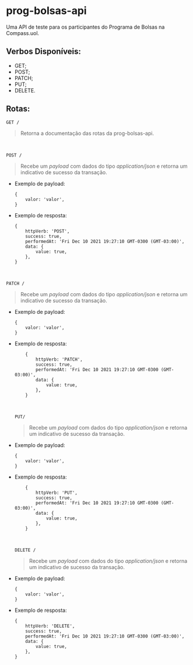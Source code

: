 # prog-bolsas-api

Uma API de teste para os participantes do Programa de Bolsas na Compass.uol.

## Verbos Disponíveis:

-   GET;
-   POST;
-   PATCH;
-   PUT;
-   DELETE.

## Rotas:

    GET /

> Retorna a documentação das rotas da prog-bolsas-api.

<br>

    POST /

> Recebe um _payload_ com dados do tipo _application/json_ e retorna um indicativo de sucesso da transação.

-   Exemplo de payload:

        {
        	valor: 'valor',
        }

-   Exemplo de resposta:

        {
        	httpVerb: 'POST',
        	success: true,
        	performedAt: 'Fri Dec 10 2021 19:27:10 GMT-0300 (GMT-03:00)',
        	data: {
        		value: true,
        	},
        }

<br>

    PATCH /

> Recebe um _payload_ com dados do tipo _application/json_ e retorna um indicativo de sucesso da transação.

-   Exemplo de payload:

        {
        	valor: 'valor',
        }

-   Exemplo de resposta:

        	{
        		httpVerb: 'PATCH',
        		success: true,
        		performedAt: 'Fri Dec 10 2021 19:27:10 GMT-0300 (GMT-03:00)',
        		data: {
        			value: true,
        		},
        	}

    <br>

        PUT/

    > Recebe um _payload_ com dados do tipo _application/json_ e retorna um indicativo de sucesso da transação.

-   Exemplo de payload:

        {
        	valor: 'valor',
        }

-   Exemplo de resposta:

        	{
        		httpVerb: 'PUT',
        		success: true,
        		performedAt: 'Fri Dec 10 2021 19:27:10 GMT-0300 (GMT-03:00)',
        		data: {
        			value: true,
        		},
        	}

    <br>

        DELETE /

    > Recebe um _payload_ com dados do tipo _application/json_ e retorna um indicativo de sucesso da transação.

-   Exemplo de payload:

        {
        	valor: 'valor',
        }

-   Exemplo de resposta:

        {
        	httpVerb: 'DELETE',
        	success: true,
        	performedAt: 'Fri Dec 10 2021 19:27:10 GMT-0300 (GMT-03:00)',
        	data: {
        		value: true,
        	},
        }

